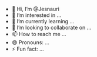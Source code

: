 - 👋 Hi, I’m @Jesnauri
- 👀 I’m interested in ...
- 🌱 I’m currently learning ...
- 💞️ I’m looking to collaborate on ...
- 📫 How to reach me ...
- 😄 Pronouns: ...
- ⚡ Fun fact: ...

<!---
Jesnauri/Jesnauri is a ✨ special ✨ repository because its `README.md` (this file) appears on your GitHub profile.
You can click the Preview link to take a look at your changes.
--->
